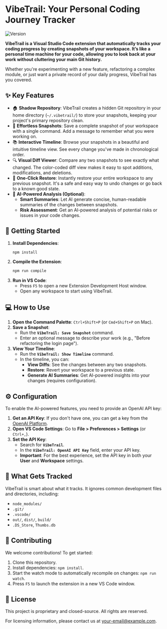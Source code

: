 # VibeTrail: Your Personal Coding Journey Tracker

![Version](https://img.shields.io/badge/version-0.0.1-blue)


**VibeTrail is a Visual Studio Code extension that automatically tracks your coding progress by creating snapshots of your workspace. It’s like a personal time machine for your code, allowing you to look back at your work without cluttering your main Git history.**

Whether you're experimenting with a new feature, refactoring a complex module, or just want a private record of your daily progress, VibeTrail has you covered.

## ✨ Key Features

- 🏠 **Shadow Repository**: VibeTrail creates a hidden Git repository in your home directory (`~/.vibetrail/`) to store your snapshots, keeping your project's primary repository clean.
- 📸 **Effortless Snapshots**: Save a complete snapshot of your workspace with a single command. Add a message to remember what you were working on.
- 📚 **Interactive Timeline**: Browse your snapshots in a beautiful and intuitive timeline view. See every change you've made in chronological order.
- 🔍 **Visual Diff Viewer**: Compare any two snapshots to see exactly what changed. The color-coded diff view makes it easy to spot additions, modifications, and deletions.
- 🔄 **One-Click Restore**: Instantly restore your entire workspace to any previous snapshot. It's a safe and easy way to undo changes or go back to a known good state.
- 🤖 **AI-Powered Analysis (Optional)**:
  - **Smart Summaries**: Let AI generate concise, human-readable summaries of the changes between snapshots.
  - **Risk Assessment**: Get an AI-powered analysis of potential risks or issues in your code changes.

## 🚀 Getting Started

1.  **Install Dependencies**:
    ```bash
    npm install
    ```
2.  **Compile the Extension**:
    ```bash
    npm run compile
    ```
3.  **Run in VS Code**:
    - Press `F5` to open a new Extension Development Host window.
    - Open any workspace to start using VibeTrail.

## 💻 How to Use

1.  **Open the Command Palette**: `Ctrl+Shift+P` (or `Cmd+Shift+P` on Mac).
2.  **Save a Snapshot**:
    - Run the **`VibeTrail: Save Snapshot`** command.
    - Enter an optional message to describe your work (e.g., "Before refactoring the login page").
3.  **View Your Timeline**:
    - Run the **`VibeTrail: Show Timeline`** command.
    - In the timeline, you can:
      - **View Diffs**: See the changes between any two snapshots.
      - **Restore**: Revert your workspace to a previous state.
      - **Generate AI Summaries**: Get AI-powered insights into your changes (requires configuration).

## ⚙️ Configuration

To enable the AI-powered features, you need to provide an OpenAI API key:

1.  **Get an API Key**: If you don't have one, you can get a key from the [OpenAI Platform](https://platform.openai.com/api-keys).
2.  **Open VS Code Settings**: Go to **File > Preferences > Settings** (or `Ctrl+,`).
3.  **Set the API Key**:
    - Search for **`VibeTrail`**.
    - In the **`VibeTrail: OpenAI API Key`** field, enter your API key.
    - **Important**: For the best experience, set the API key in both your **User** and **Workspace** settings.

## 📁 What Gets Tracked

VibeTrail is smart about what it tracks. It ignores common development files and directories, including:

- `node_modules/`
- `.git/`
- `.vscode/`
- `out/`, `dist/`, `build/`
- `.DS_Store`, `Thumbs.db`

## 🤝 Contributing

We welcome contributions! To get started:

1.  Clone this repository.
2.  Install dependencies: `npm install`.
3.  Start the watch mode to automatically recompile on changes: `npm run watch`.
4.  Press `F5` to launch the extension in a new VS Code window.

## 📄 License

This project is proprietary and closed-source. All rights are reserved.

For licensing information, please contact us at [your-email@example.com](mailto:your-email@example.com).
